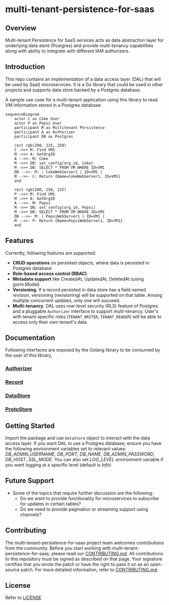 # multi-tenant-persistence-for-saas

## Overview

Multi-tenant Persistence for SaaS services acts as data abstraction layer for
underlying data store (Postgres) and provide multi-tenancy
capabilities along with ability to integrate with different IAM authorizers.

## Introduction

This repo contains an implementation of a data access layer (DAL) that will be
used by SaaS microservices. It is a Go library that could be used in other
projects and supports data store backed by a Postgres database.

A sample use case for a multi-tenant application using this library to read VM
information stored in a Postgres database:

```mermaid
sequenceDiagram
    actor C as Coke User
    actor P as Pepsi User
    participant M as Multitenant Persistence
    participant A as Authorizer
    participant DB as Postgres

    rect rgb(200, 225, 250)
    C ->>+ M: Find VM1
    M ->>+ A: GetOrgID
    A -->>- M: Coke
    M ->>+ DB: set_config(org_id, Coke)
    M ->>+ DB: SELECT * FROM VM WHERE ID=VM1
    DB -->>- M: | CokeWebServer1 | ID=VM1 |
    M -->>- C: Return {Name=CokeWebServer1, ID=VM1}
    end

    rect rgb(200, 250, 225)
    P ->>+ M: Find VM1
    M ->>+ A: GetOrgID
    A -->>- M: Pepsi
    M ->>+ DB: set_config(org_id, Pepsi)
    M ->>+ DB: SELECT * FROM VM WHERE ID=VM1
    DB -->>- M: | PepsiWebServer1 | ID=VM1 |
    M -->>- P: Return {Name=PepsiWebServer1, ID=VM1}
    end
```

## Features

Currently, following features are supported:

- **CRUD operations** on persisted objects, where data is persisted in Postgres
  database
- **Role-based access control (RBAC)**.
- **Metadata support** like CreatedAt, UpdatedAt, DeletedAt (using gorm.Model)
- **Versioning**. If a record persisted in data store has a field named
  _revision_, versioning (revisioning) will be supported on that table. Among
  multiple concurrent updates, only one will succeed.
- **Multi-tenancy**. DAL uses row-level security (RLS) feature of Postgres and
  a pluggable `Authorizer` interface to support multi-tenancy. User's with
  tenant-specific roles (`TENANT_WRITER`, `TENANT_READER`) will be able to
  access only their own tenant's data.


## Documentation

Following interfaces are exposed by the Golang library to be consumed by the user of this library,

### [Authorizer](docs/DOCUMENTATION.md#type-authorizer)

### [Record](docs/DOCUMENTATION.md#type-record)

### [DataStore](docs/DOCUMENTATION.md#type-datastore)

### [ProtoStore](docs/DOCUMENTATION.md#type-protostore)

## Getting Started

Import the package and use `DataStore` object to interact with the data access
layer. If you want DAL to use a Postgres database, ensure you have the following
environment variables set to relevant values: *DB_ADMIN_USERNAME*, *DB_PORT*,
*DB_NAME*, *DB_ADMIN_PASSWORD*, *DB_HOST*, *SSL_MODE*. You can also set
*LOG_LEVEL* environment variable if you want logging at a specific level
(default is _Info_)

## Future Support

- Some of the topics that require further discussion are the following:
    - Do we want to provide functionality for microservices to subscribe for updates in certain tables?
    - Do we need to provide pagination or streaming support using channels?

## Contributing

The multi-tenant-persistence-for-saas project team welcomes contributions from the community. Before you start
working with multi-tenant-persistence-for-saas, please read our [CONTRIBUTING.md](CONTRIBUTING_CLA.md). All
contributions to this repository must be signed as described on that page. Your signature certifies that you
wrote the patch or have the right to pass it on as an open-source patch. For more detailed information,
refer to [CONTRIBUTING.md](CONTRIBUTING_CLA.md).

## License

Refer to [LICENSE](./LICENSE)
